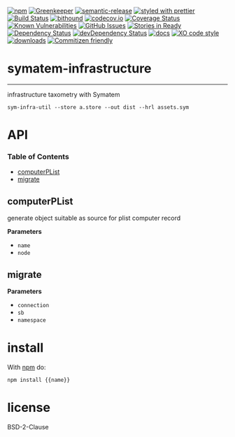 [![npm](https://img.shields.io/npm/v/symatem-infrastructure.svg)](https://www.npmjs.com/package/symatem-infrastructure)
[![Greenkeeper](https://badges.greenkeeper.io/arlac77/symatem-infrastructure.svg)](https://greenkeeper.io/)
[![semantic-release](https://img.shields.io/badge/%20%20%F0%9F%93%A6%F0%9F%9A%80-semantic--release-e10079.svg)](https://github.com/arlac77/symatem-infrastructure)
[![styled with prettier](https://img.shields.io/badge/styled_with-prettier-ff69b4.svg)](https://github.com/prettier/prettier)
[![Build Status](https://secure.travis-ci.org/arlac77/symatem-infrastructure.png)](http://travis-ci.org/arlac77/symatem-infrastructure)
[![bithound](https://www.bithound.io/github/arlac77/symatem-infrastructure/badges/score.svg)](https://www.bithound.io/github/arlac77/symatem-infrastructure)
[![codecov.io](http://codecov.io/github/arlac77/symatem-infrastructure/coverage.svg?branch=master)](http://codecov.io/github/arlac77/symatem-infrastructure?branch=master)
[![Coverage Status](https://coveralls.io/repos/arlac77/symatem-infrastructure/badge.svg)](https://coveralls.io/r/arlac77/symatem-infrastructure)
[![Known Vulnerabilities](https://snyk.io/test/github/arlac77/symatem-infrastructure/badge.svg)](https://snyk.io/test/github/arlac77/symatem-infrastructure)
[![GitHub Issues](https://img.shields.io/github/issues/arlac77/symatem-infrastructure.svg?style=flat-square)](https://github.com/arlac77/symatem-infrastructure/issues)
[![Stories in Ready](https://badge.waffle.io/arlac77/symatem-infrastructure.svg?label=ready&title=Ready)](http://waffle.io/arlac77/symatem-infrastructure)
[![Dependency Status](https://david-dm.org/arlac77/symatem-infrastructure.svg)](https://david-dm.org/arlac77/symatem-infrastructure)
[![devDependency Status](https://david-dm.org/arlac77/symatem-infrastructure/dev-status.svg)](https://david-dm.org/arlac77/symatem-infrastructure#info=devDependencies)
[![docs](http://inch-ci.org/github/arlac77/symatem-infrastructure.svg?branch=master)](http://inch-ci.org/github/arlac77/symatem-infrastructure)
[![XO code style](https://img.shields.io/badge/code_style-XO-5ed9c7.svg)](https://github.com/sindresorhus/xo)
[![downloads](http://img.shields.io/npm/dm/symatem-infrastructure.svg?style=flat-square)](https://npmjs.org/package/symatem-infrastructure)
[![Commitizen friendly](https://img.shields.io/badge/commitizen-friendly-brightgreen.svg)](http://commitizen.github.io/cz-cli/)

# symatem-infrastructure

* * *

infrastructure taxometry with Symatem

```shell
sym-infra-util --store a.store --out dist --hrl assets.sym
```

# API

<!-- Generated by documentation.js. Update this documentation by updating the source code. -->

### Table of Contents

-   [computerPList](#computerplist)
-   [migrate](#migrate)

## computerPList

generate object suitable as source for plist computer record

**Parameters**

-   `name`  
-   `node`  

## migrate

**Parameters**

-   `connection`  
-   `sb`  
-   `namespace`  

# install

With [npm](http://npmjs.org) do:

```shell
npm install {{name}}
```

# license

BSD-2-Clause

